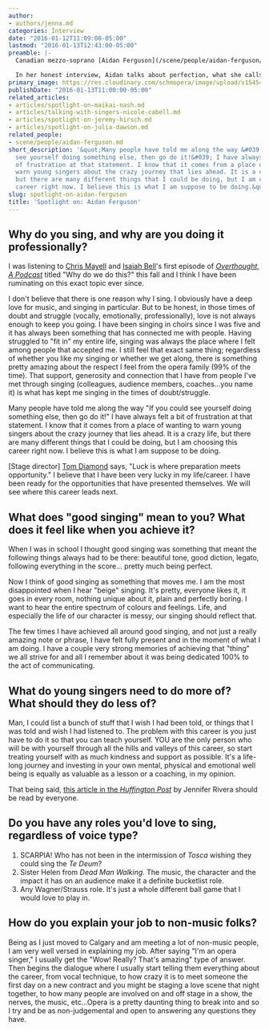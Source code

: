 ```yaml
---
author:
- authors/jenna.md
categories: Interview
date: "2016-01-12T11:09:00-05:00"
lastmod: "2016-01-13T12:43:00-05:00"
preamble: |-
  Canadian mezzo-soprano [Aidan Ferguson](/scene/people/aidan-ferguson/) is an alumna of [l'Opéra de Montréal](/scene/companies/lopera-de-montreal/)'s Atelier lyrique program, as well as Operavenir, the Opera Studio at Theater Basel, Switzerland.

  In her honest interview, Aidan talks about perfection, what she calls "beige singing", and her not-so-secret dream of singing Scarpia.
primary_image: https://res.cloudinary.com/schmopera/image/upload/v1545409169/media/webhook-uploads/1452615806764/2016-11-12---Aidan-Ferguson.jpg.jpg
publishDate: "2016-01-13T11:00:00-05:00"
related_articles:
- articles/spotlight-on-maikai-nash.md
- articles/talking-with-singers-nicole-cabell.md
- articles/spotlight-on-jeremy-hirsch.md
- articles/spotlight-on-julia-dawson.md
related_people:
- scene/people/aidan-ferguson.md
short_description: '&quot;Many people have told me along the way &#039;If you could
  see yourself doing something else, then go do it!&#039; I have always felt a bit
  of frustration at that statement. I know that it comes from a place of wanting to
  warn young singers about the crazy journey that lies ahead. It is a crazy life,
  but there are many different things that I could be doing, but I am choosing this
  career right now. I believe this is what I am suppose to be doing.&quot;'
slug: spotlight-on-aidan-ferguson
title: 'Spotlight on: Aidan Ferguson'
---
```


## Why do you sing, and why are you doing it professionally?

I was listening to [Chris Mayell](/chris-mayell-the-opera-career/) and [Isaiah Bell](/on-the-ego/)'s first episode of [*Overthought, A Podcast*](http://www.overthoughtpodcast.com/) titled "Why do we do this?" this fall and I think I have been ruminating on this exact topic ever since.  

I don't believe that there is one reason why I sing. I obviously have a deep love for music, and singing in particular. But to be honest, in those times of doubt and struggle (vocally, emotionally, professionally), love is not always enough to keep you going. I have been singing in choirs since I was five and it has always been something that has connected me with people. Having struggled to "fit in" my entire life, singing was always the place where I felt among people that accepted me. I still feel that exact same thing; regardless of whether you like my singing or whether we get along, there is something pretty amazing about the respect I feel from the opera family (99% of the time). That support, generosity and connection that I have from people I've met through singing (colleagues, audience members, coaches...you name it) is what has kept me singing in the times of doubt/struggle.   

Many people have told me along the way "If you could see yourself doing something else, then go do it!" I have always felt a bit of frustration at that statement.  I know that it comes from a place of wanting to warn young singers about the crazy journey that lies ahead.  It is a crazy life, but there are many different things that I could be doing, but I am choosing this career right now. I believe this is what I am suppose to be doing. 

[Stage director] [Tom Diamond](/tom-diamond-on-directing-opera/) says, "Luck is where preparation meets opportunity." I believe that I have been very lucky in my life/career. I have been ready for the opportunities that have presented themselves.  We will see where this career leads next. 

## What does "good singing" mean to you? What does it feel like when you achieve it?

When I was in school I thought good singing was something that meant the following things always had to be there: beautiful tone, good diction, legato, following everything in the score... pretty much being perfect.  

Now I think of good singing as something that moves me. I am the most disappointed when I hear "beige" singing. It's pretty, everyone likes it, it goes in every room, nothing unique about it, plain and perfectly boring. I want to hear the entire spectrum of colours and feelings. Life, and especially the life of our character is messy, our singing should reflect that. 

The few times I have achieved all around good singing, and not just a really amazing note or phrase, I have felt fully present and in the moment of what I am doing. I have a couple very strong memories of achieving that "thing" we all strive for and all I remember about it was being dedicated 100% to the act of communicating.

## What do young singers need to do more of? What should they do less of?

Man, I could list a bunch of stuff that I wish I had been told, or things that I was told and wish I had listened to. The problem with this career is you just have to do it so that you can teach yourself. YOU are the only person who will be with yourself through all the hills and valleys of this career, so start treating yourself with as much kindness and support as possible. It's a life-long journey and investing in your own mental, physical and emotional well being is equally as valuable as a lesson or a coaching, in my opinion.  

That being said, [this article in the *Huffington Post*](http://m.huffpost.com/us/entry/5590096) by Jennifer Rivera should be read by everyone. 

## Do you have any roles you'd love to sing, regardless of voice type?

1. SCARPIA! Who has not been in the intermission of *Tosca* wishing they could sing the *Te Deum*?
2. Sister Helen from *Dead Man Walking*. The music, the character and the impact it has on an audience make it a definite bucketlist role. 
3. Any Wagner/Strauss role. It's just a whole different ball game that I would love to play in. 

## How do you explain your job to non-music folks?

Being as I just moved to Calgary and am meeting a lot of non-music people, I am very well versed in explaining my job. After saying "I'm an opera singer," I usually get the "Wow! Really? That's amazing" type of answer. Then begins the dialogue where I usually start telling them everything about the career, from vocal technique, to how crazy it is to meet someone the first day on a new contract and you might be staging a love scene that night together, to how many people are involved on and off stage in a show, the nerves, the music, etc...Opera is a pretty daunting thing to break into and so I try and be as non-judgemental and open to answering any questions they have.  
